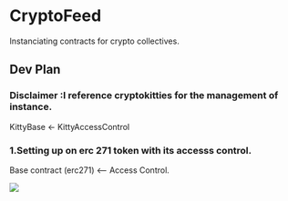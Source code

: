# CryptoFeed
Instanciating contracts for crypto collectives.



## Dev Plan

### Disclaimer :I reference cryptokitties for the management of instance.

KittyBase <- KittyAccessControl 


### 1.Setting up on erc 271 token with its accesss control. 

Base contract (erc271) <-- Access Control.

![](https://imgur.com/a/x6areuJ)
